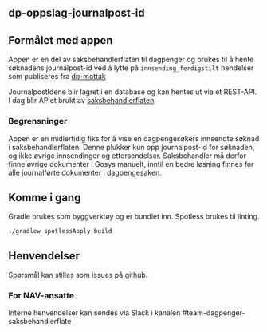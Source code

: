 ## dp-oppslag-journalpost-id

## Formålet med appen
Appen er en del av saksbehandlerflaten til dagpenger og brukes til å hente søknadens journalpost-id 
ved å lytte på ```innsending_ferdigstilt``` hendelser som publiseres fra [dp-mottak](https://github.com/navikt/dp-mottak)

JournalpostIdene blir lagret i en database og kan hentes ut via et REST-API. 
I dag blir APIet brukt av [saksbehandlerflaten](https://github.com/navikt/dp-saksbehandling)

### Begrensninger
Appen er en midlertidig fiks for å vise en dagpengesøkers innsendte søknad i saksbehandlerflaten.
Denne plukker kun opp journalpost-id for søknaden, og ikke øvrige innsendinger og ettersendelser.
Saksbehandler må derfor finne øvrige dokumenter i Gosys manuelt, inntil en bedre løsning finnes 
for alle journalførte dokumenter i dagpengesaken.

## Komme i gang
Gradle brukes som byggverktøy og er bundlet inn. Spotless brukes til linting.

`./gradlew spotlessApply build`

## Henvendelser 
Spørsmål kan stilles som issues på github.

### For NAV-ansatte
Interne henvendelser kan sendes via Slack i kanalen #team-dagpenger-saksbehandlerflate
